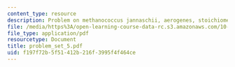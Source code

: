 ```yaml
---
content_type: resource
description: Problem on methanococcus jannaschii, aerogenes, stoichiometric equation.
file: /media/https%3A/open-learning-course-data-rc.s3.amazonaws.com/10-442-biochemical-engineering-spring-2005/f197f72b5f51412b216f3995f4f464ce_problem_set_5.pdf
file_type: application/pdf
resourcetype: Document
title: problem_set_5.pdf
uid: f197f72b-5f51-412b-216f-3995f4f464ce
---
```

